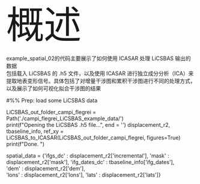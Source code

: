 <span style="font-size: 100px;">概述</span>  

example_spatial_02的代码主要展示了如何使用 ICASAR 处理 LiCSBAS 输出的数据  
包括载入 LiCSBAS 的 .h5 文件，以及使用 ICASAR 进行独立成分分析（ICA）来提取地表变形信号。具体包括了对增量干涉图和累积干涉图进行不同的处理方式，以及展示了如何可视化拟合干涉图的结果

#%% Prep: load some LiCSBAS data 

LiCSBAS_out_folder_campi_flegrei = Path('./campi_flegrei_LiCSBAS_example_data/')                               
print(f"Opening the LiCSBAS .h5 file...", end = '')
displacement_r2, tbaseline_info, ref_xy = LiCSBAS_to_ICASAR(LiCSBAS_out_folder_campi_flegrei, figures=True)        
print(f"Done.  ")

spatial_data = {'ifgs_dc'        : displacement_r2['incremental'],
                'mask'           : displacement_r2['mask'],
                'ifg_dates_dc'   : tbaseline_info['ifg_dates'],                             
                'dem'            : displacement_r2['dem'],                                  
                'lons'           : displacement_r2['lons'],
                'lats'           : displacement_r2['lats']}
